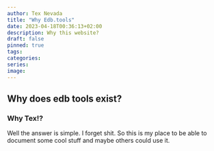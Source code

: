 ```yaml
---
author: Tex Nevada
title: "Why Edb.tools"
date: 2023-04-18T00:36:13+02:00
description: Why this website?
draft: false
pinned: true
tags:
categories:
series:
image: 
---
```


## Why does edb tools exist?
### Why Tex!?

Well the answer is simple. I forget shit. So this is my place to be able to document some cool stuff and maybe others could use it.